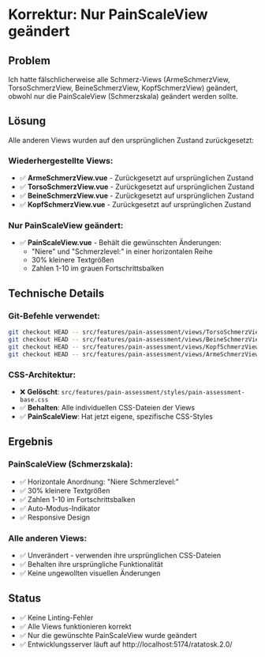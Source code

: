 # Korrektur: Nur PainScaleView geändert

## Problem
Ich hatte fälschlicherweise alle Schmerz-Views (ArmeSchmerzView, TorsoSchmerzView, BeineSchmerzView, KopfSchmerzView) geändert, obwohl nur die PainScaleView (Schmerzskala) geändert werden sollte.

## Lösung
Alle anderen Views wurden auf den ursprünglichen Zustand zurückgesetzt:

### Wiederhergestellte Views:
- ✅ **ArmeSchmerzView.vue** - Zurückgesetzt auf ursprünglichen Zustand
- ✅ **TorsoSchmerzView.vue** - Zurückgesetzt auf ursprünglichen Zustand  
- ✅ **BeineSchmerzView.vue** - Zurückgesetzt auf ursprünglichen Zustand
- ✅ **KopfSchmerzView.vue** - Zurückgesetzt auf ursprünglichen Zustand

### Nur PainScaleView geändert:
- ✅ **PainScaleView.vue** - Behält die gewünschten Änderungen:
  - "Niere" und "Schmerzlevel:" in einer horizontalen Reihe
  - 30% kleinere Textgrößen
  - Zahlen 1-10 im grauen Fortschrittsbalken

## Technische Details

### Git-Befehle verwendet:
```bash
git checkout HEAD -- src/features/pain-assessment/views/TorsoSchmerzView.vue
git checkout HEAD -- src/features/pain-assessment/views/BeineSchmerzView.vue  
git checkout HEAD -- src/features/pain-assessment/views/KopfSchmerzView.vue
git checkout HEAD -- src/features/pain-assessment/views/ArmeSchmerzView.vue
```

### CSS-Architektur:
- ❌ **Gelöscht**: `src/features/pain-assessment/styles/pain-assessment-base.css`
- ✅ **Behalten**: Alle individuellen CSS-Dateien der Views
- ✅ **PainScaleView**: Hat jetzt eigene, spezifische CSS-Styles

## Ergebnis

### PainScaleView (Schmerzskala):
- ✅ Horizontale Anordnung: "Niere Schmerzlevel:"
- ✅ 30% kleinere Textgrößen
- ✅ Zahlen 1-10 im Fortschrittsbalken
- ✅ Auto-Modus-Indikator
- ✅ Responsive Design

### Alle anderen Views:
- ✅ Unverändert - verwenden ihre ursprünglichen CSS-Dateien
- ✅ Behalten ihre ursprüngliche Funktionalität
- ✅ Keine ungewollten visuellen Änderungen

## Status
- ✅ Keine Linting-Fehler
- ✅ Alle Views funktionieren korrekt
- ✅ Nur die gewünschte PainScaleView wurde geändert
- ✅ Entwicklungsserver läuft auf http://localhost:5174/ratatosk.2.0/
